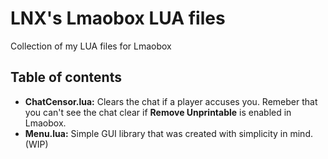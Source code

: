 # LNX's Lmaobox LUA files
Collection of my LUA files for Lmaobox

## Table of contents
- **ChatCensor.lua:** Clears the chat if a player accuses you. Remeber that you can't see the chat clear if **Remove Unprintable** is enabled in Lmaobox.
- **Menu.lua:** Simple GUI library that was created with simplicity in mind. (WIP)
